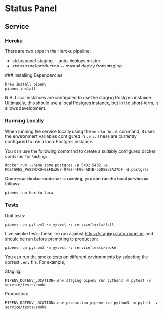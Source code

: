 # Status Panel

## Service

### Heroku

There are two apps in the Heroku pipeline:

- statuspanel-staging -- auto-deploys master
- statuspanel-production -- manual deploy from staging

### Installing Dependencies

    brew install pipenv
    pipenv install
    
N.B. Local instances are configured to use the staging Postgres instance. Ultimately, this should use a local Postgres instance, but in the short-term, it allows development.

### Running Locally

When running the service locally using the `heroku local` command, it uses the environment variables configured in `.env`. These are currently configured to use a local Postgres instance.

You can use the following command to create a suitably configured docker container for testing:

    docker run --name some-postgres -p 5432:5432 -e POSTGRES_PASSWORD=0EFDA2E7-9700-4F06-ADCB-55D8E38A37DF -d postgres

Once your docker container is running, you can run the local service as follows:

    pipenv run heroku local

### Tests

Unit tests:

    pipenv run python3 -m pytest -v service/tests/full

Live smoke tests; these are run against https://staging.statuspanel.io, and should be run before promoting to production:

    pipenv run python3 -m pytest -v service/tests/smoke

You can run the smoke tests on different environments by selecting the correct `.env` file. For example,

Staging:

    PIPENV_DOTENV_LOCATION=.env.staging pipenv run python3 -m pytest -v service/tests/smoke

Production:

    PIPENV_DOTENV_LOCATION=.env.production pipenv run python3 -m pytest -v service/tests/smoke